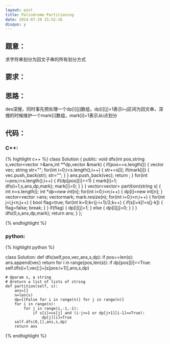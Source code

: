 ```yaml
---
layout: post
title: Palindrome Partitioning
date: 2014-07-28 15:52:16
disqus: y
---
```


## 题意：
求字符串划分为回文子串的所有划分方式

## 要求：


## 思路：
des深搜，同时事先预处理一个dp[i][j]数组，dp[i][j]=1表示i~j区间为回文串，深搜的时候维护一个mark[i]数组，mark[i]=1表示从i点划分

## 代码：

### C++:

{% highlight c++ %}
class Solution {
public:
    void dfs(int pos,string s,vector<vector<string> >&ans,int **dp,vector<int> &mark)
    {
        if(pos==s.length())
        {
            vector<string> vec;
            string str="";
            for(int i=0;i<s.length();i++)
            {
                str+=s[i];
                if(mark[i])
                {
                    vec.push_back(str);
                    str="";
                }
            }
            ans.push_back(vec);
            return ;
        }
        for(int i=pos;i<s.length();i++)
        {
            if(dp[pos][i]==1)
            {
                mark[i]=1;
                dfs(i+1,s,ans,dp,mark);
                mark[i]=0;
            }
        }
    }
    vector<vector<string>> partition(string s) {
        int n=s.length();
        int **dp=new int*[n];
        for(int i=0;i<n;i++)
        {
            dp[i]=new int[n];
        }
        vector<vector<string> >ans;
        vector<int>mark;
        mark.resize(n);
        for(int i=0;i<n;i++)
        {
            for(int j=i;j<n;j++)
            {
                bool flag=true;
                for(int k=0;k<(j-i+1)/2;k++)
                {
                    if(s[i+k]!=s[j-k])
                    {
                        flag=false;
                        break;
                    }
                }
                if(flag)
                {
                    dp[i][j]=1;
                }
                else
                {
                    dp[i][j]=0;
                }
            }
        }
        dfs(0,s,ans,dp,mark);
        return ans;
    }
};


 {% endhighlight %}
### python:

{% highlight python %}

class Solution:
    def dfs(self,pos,vec,ans,s,dp):
        if pos==len(s):
            ans.append(vec)
            return 
        for i in range(pos,len(s)):
            if dp[pos][i]==True:
                self.dfs(i+1,vec[:]+[s[pos:i+1]],ans,s,dp)
                
    # @param s, a string
    # @return a list of lists of string
    def partition(self, s):
        ans=[]
        n=len(s)
        dp=[[False for i in range(n)] for j in range(n)]
        for i in range(n):
            for j in range(i,-1,-1):
                if s[i]==s[j] and (i-j<=1 or dp[j+1][i-1]==True):
                    dp[j][i]=True
        self.dfs(0,[],ans,s,dp)
        return ans
 {% endhighlight %}
